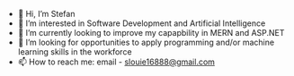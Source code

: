 - 👋 Hi, I’m Stefan
- 👀 I’m interested in Software Development and Artificial Intelligence
- 🌱 I’m currently looking to improve my capapbility in MERN and ASP.NET
- 💞️ I’m looking for opportunities to apply programming and/or machine learning skills in the workforce
- 📫 How to reach me: email - slouie16888@gmail.com

<!---
slouie88/slouie88 is a ✨ special ✨ repository because its `README.md` (this file) appears on your GitHub profile.
You can click the Preview link to take a look at your changes.
--->
